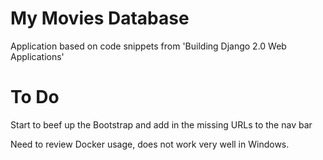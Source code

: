 # My Movies Database

Application based on code snippets from 'Building Django 2.0 Web Applications'

# To Do

Start to beef up the Bootstrap and add in the missing URLs to the nav bar

Need to review Docker usage, does not work very well in Windows. 